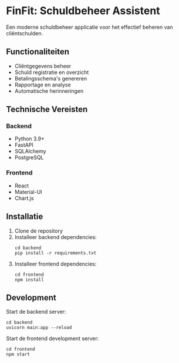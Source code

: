# FinFit: Schuldbeheer Assistent

Een moderne schuldbeheer applicatie voor het effectief beheren van cliëntschulden.

## Functionaliteiten

- Cliëntgegevens beheer
- Schuld registratie en overzicht
- Betalingsschema's genereren
- Rapportage en analyse
- Automatische herinneringen

## Technische Vereisten

### Backend
- Python 3.9+
- FastAPI
- SQLAlchemy
- PostgreSQL

### Frontend
- React
- Material-UI
- Chart.js

## Installatie

1. Clone de repository
2. Installeer backend dependencies:
   ```
   cd backend
   pip install -r requirements.txt
   ```
3. Installeer frontend dependencies:
   ```
   cd frontend
   npm install
   ```

## Development

Start de backend server:
```
cd backend
uvicorn main:app --reload
```

Start de frontend development server:
```
cd frontend
npm start
```
